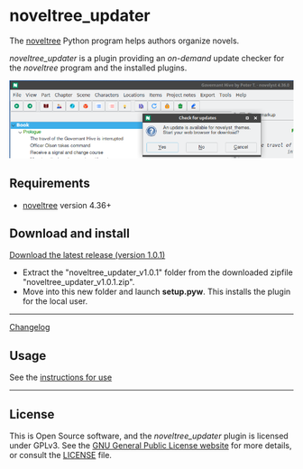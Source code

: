 # noveltree_updater

The [noveltree](https://peter88213.github.io/noveltree/) Python program helps authors organize novels.  

*noveltree_updater* is a plugin providing an *on-demand* update checker for the *noveltree* program and the installed plugins.



![Screenshot](Screenshots/screen01.png)

## Requirements

- [noveltree](https://peter88213.github.io/noveltree/) version 4.36+

## Download and install

[Download the latest release (version 1.0.1)](https://github.com/peter88213/noveltree_updater/raw/main/dist/noveltree_updater_v1.0.1.zip)

- Extract the "noveltree_updater_v1.0.1" folder from the downloaded zipfile "noveltree_updater_v1.0.1.zip".
- Move into this new folder and launch **setup.pyw**. This installs the plugin for the local user.

---

[Changelog](changelog)

## Usage

See the [instructions for use](usage)

---

## License

This is Open Source software, and the *noveltree_updater* plugin is licensed under GPLv3. See the
[GNU General Public License website](https://www.gnu.org/licenses/gpl-3.0.en.html) for more
details, or consult the [LICENSE](https://github.com/peter88213/noveltree_updater/blob/main/LICENSE) file.
